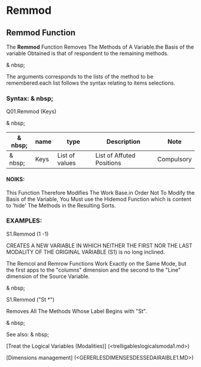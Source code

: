 # Remmod

## Remmod Function

The **Remmod** Function Removes The Methods of A Variable.the Basis of the variable Obtained is that of respondent to the remaining methods.

& nbsp;

The arguments corresponds to the lists of the method to be remembered.each list follows the syntax relating to items selections.

### Syntax: & nbsp;

Q01.Remmod (Keys)

& nbsp;

| & nbsp; | **name** | **type** | **Description** | **Note** |
| --- | --- | --- | --- | --- |
| & nbsp; | Keys | List of values ​​| List of Affuted Positions | Compulsory |

#### NOIKS:

This Function Therefore Modifies The Work Base.in Order Not To Modify the Basis of the Variable, You Must use the Hidemod Function which is content to 'hide' The Methods in the Resulting Sorts.

### EXAMPLES:

S1.Remmod (1 -1)

CREATES A NEW VARIABLE IN WHICH NEITHER THE FIRST NOR THE LAST MODALITY OF THE ORIGINAL VARIABLE (S1) is no long inclined.

The Remcol and Remrow Functions Work Exactly on the Same Mode, but the first apps to the "columns" dimension and the second to the "Line" dimension of the Source Variable.

& nbsp;

S1.Remmod ("St \*")

Removes All The Methods Whose Label Begins with "St".

& nbsp;

See also: & nbsp;

[Treat the Logical Variables (Modalities)] (<trelligableslogicalsmoda1.md>)

[Dimensions management] (<GERERLESDIMENSESDESSEDAIRAIBLE1.MD>)